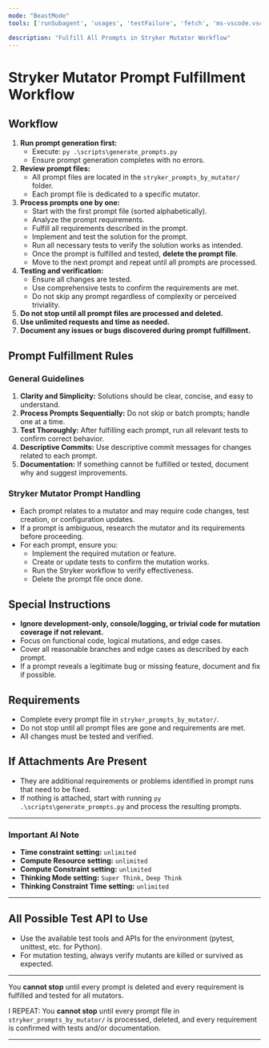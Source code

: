 ```yaml
---
mode: "BeastMode"
tools: ['runSubagent', 'usages', 'testFailure', 'fetch', 'ms-vscode.vscode-websearchforcopilot/websearch', 'todos', 'edit/createFile', 'edit/createDirectory', 'edit/editFiles', 'search/fileSearch', 'search/textSearch', 'search/listDirectory', 'search/readFile', 'search/codebase', 'runCommands/runInTerminal', 'runCommands/getTerminalOutput', 'runTasks/runTask', 'runTasks/getTaskOutput', 'vscode-mcp/get_diagnostics', 'vscode-mcp/get_references', 'vscode-mcp/get_symbol_lsp_info']

description: "Fulfill All Prompts in Stryker Mutator Workflow"
---
```


# Stryker Mutator Prompt Fulfillment Workflow

## Workflow

1. **Run prompt generation first:**
   - Execute: `py .\scripts\generate_prompts.py`
   - Ensure prompt generation completes with no errors.
2. **Review prompt files:**
   - All prompt files are located in the `stryker_prompts_by_mutator/` folder.
   - Each prompt file is dedicated to a specific mutator.
3. **Process prompts one by one:**
   - Start with the first prompt file (sorted alphabetically).
   - Analyze the prompt requirements.
   - Fulfill all requirements described in the prompt.
   - Implement and test the solution for the prompt.
   - Run all necessary tests to verify the solution works as intended.
   - Once the prompt is fulfilled and tested, **delete the prompt file**.
   - Move to the next prompt and repeat until all prompts are processed.
4. **Testing and verification:**
   - Ensure all changes are tested.
   - Use comprehensive tests to confirm the requirements are met.
   - Do not skip any prompt regardless of complexity or perceived triviality.
5. **Do not stop until all prompt files are processed and deleted.**
6. **Use unlimited requests and time as needed.**
7. **Document any issues or bugs discovered during prompt fulfillment.**

## Prompt Fulfillment Rules

### General Guidelines

1. **Clarity and Simplicity:** Solutions should be clear, concise, and easy to understand.
2. **Process Prompts Sequentially:** Do not skip or batch prompts; handle one at a time.
3. **Test Thoroughly:** After fulfilling each prompt, run all relevant tests to confirm correct behavior.
4. **Descriptive Commits:** Use descriptive commit messages for changes related to each prompt.
5. **Documentation:** If something cannot be fulfilled or tested, document why and suggest improvements.

### Stryker Mutator Prompt Handling

- Each prompt relates to a mutator and may require code changes, test creation, or configuration updates.
- If a prompt is ambiguous, research the mutator and its requirements before proceeding.
- For each prompt, ensure you:
  - Implement the required mutation or feature.
  - Create or update tests to confirm the mutation works.
  - Run the Stryker workflow to verify effectiveness.
  - Delete the prompt file once done.

## Special Instructions

- **Ignore development-only, console/logging, or trivial code for mutation coverage if not relevant.**
- Focus on functional code, logical mutations, and edge cases.
- Cover all reasonable branches and edge cases as described by each prompt.
- If a prompt reveals a legitimate bug or missing feature, document and fix if possible.

## Requirements

- Complete every prompt file in `stryker_prompts_by_mutator/`.
- Do not stop until all prompt files are gone and requirements are met.
- All changes must be tested and verified.

## If Attachments Are Present

- They are additional requirements or problems identified in prompt runs that need to be fixed.
- If nothing is attached, start with running `py .\scripts\generate_prompts.py` and process the resulting prompts.

---

### Important AI Note

- **Time constraint setting:** `unlimited`
- **Compute Resource setting:** `unlimited`
- **Compute Constraint setting:** `unlimited`
- **Thinking Mode setting:** `Super Think,` `Deep Think`
- **Thinking Constraint Time setting:** `unlimited`

---

## All Possible Test API to Use

- Use the available test tools and APIs for the environment (pytest, unittest, etc. for Python).
- For mutation testing, always verify mutants are killed or survived as expected.

---

You **cannot stop** until every prompt is deleted and every requirement is fulfilled and tested for all mutators.

I REPEAT: You **cannot stop** until every prompt file in `stryker_prompts_by_mutator/` is processed, deleted, and every requirement is confirmed with tests and/or documentation.

---
